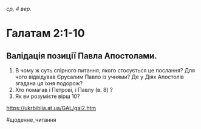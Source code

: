 
_ср, 4 вер._

# Галатам 2:1-10

## Валідація позиції Павла Апостолами.
1. В чому ж суть спірного питання, якого стосується це послання? Для чого відвідував Єрусалим Павло із учнями? Де у Діях Апостолів згадана ця іхня подорож?
2. Хто помагав і Петрові, і Павлу (в. 8) ?
3. Як ви розумієте вірш 10?

https://ukrbiblia.at.ua/GAL/gal2.htm 

#щоденне_читання
